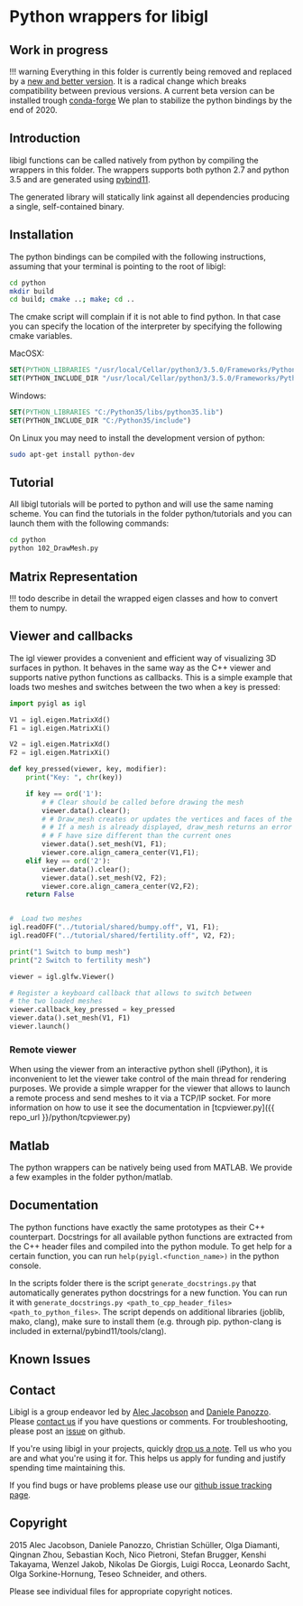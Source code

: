 # Python wrappers for libigl

## Work in progress

!!! warning
    Everything in this folder is currently being removed and replaced by a
    [new and better version](https://geometryprocessing.github.io/libigl-python-bindings/tutorials/).
    It is a radical change which breaks compatibility between previous versions.
    A current beta version can be installed trough [conda-forge](https://anaconda.org/conda-forge/igl)
    We plan to stabilize the python bindings by the end of 2020.

## Introduction

libigl functions can be called natively from python by compiling the wrappers
in this folder. The wrappers supports both python 2.7 and python 3.5 and are
generated using [pybind11](https://github.com/wjakob/pybind11).

The generated library will statically link against all dependencies producing a single,
self-contained binary.

## Installation

The python bindings can be compiled with the following instructions, assuming
that your terminal is pointing to the root of libigl:

```bash
cd python
mkdir build
cd build; cmake ..; make; cd ..
```

The cmake script will complain if it is not able to find python. In that case
you can specify the location of the interpreter by specifying the following
cmake variables.


MacOSX:

```cmake
SET(PYTHON_LIBRARIES "/usr/local/Cellar/python3/3.5.0/Frameworks/Python.framework/Versions/3.5/lib/libpython3.5m.dylib")
SET(PYTHON_INCLUDE_DIR "/usr/local/Cellar/python3/3.5.0/Frameworks/Python.framework/Versions/3.5/include/python3.5m")
```

Windows:

```cmake
SET(PYTHON_LIBRARIES "C:/Python35/libs/python35.lib")
SET(PYTHON_INCLUDE_DIR "C:/Python35/include")
```

On Linux you may need to install the development version of python:

```bash
sudo apt-get install python-dev
```


## Tutorial

All libigl tutorials will be ported to python and will use the same naming
scheme. You can find the tutorials in the folder python/tutorials and you can
launch them with the following commands:

```bash
cd python
python 102_DrawMesh.py
```

## Matrix Representation

!!! todo
    describe in detail the wrapped eigen classes and how to convert them to numpy.

## Viewer and callbacks

The igl viewer provides a convenient and efficient way of visualizing 3D
surfaces in python. It behaves in the same way as the C++ viewer and supports
native python functions as callbacks. This is a simple example that loads
two meshes and switches between the two when a key is pressed:

```python
import pyigl as igl

V1 = igl.eigen.MatrixXd()
F1 = igl.eigen.MatrixXi()

V2 = igl.eigen.MatrixXd()
F2 = igl.eigen.MatrixXi()

def key_pressed(viewer, key, modifier):
    print("Key: ", chr(key))

    if key == ord('1'):
        # # Clear should be called before drawing the mesh
        viewer.data().clear();
        # # Draw_mesh creates or updates the vertices and faces of the displayed mesh.
        # # If a mesh is already displayed, draw_mesh returns an error if the given V and
        # # F have size different than the current ones
        viewer.data().set_mesh(V1, F1);
        viewer.core.align_camera_center(V1,F1);
    elif key == ord('2'):
        viewer.data().clear();
        viewer.data().set_mesh(V2, F2);
        viewer.core.align_camera_center(V2,F2);
    return False


#  Load two meshes
igl.readOFF("../tutorial/shared/bumpy.off", V1, F1);
igl.readOFF("../tutorial/shared/fertility.off", V2, F2);

print("1 Switch to bump mesh")
print("2 Switch to fertility mesh")

viewer = igl.glfw.Viewer()

# Register a keyboard callback that allows to switch between
# the two loaded meshes
viewer.callback_key_pressed = key_pressed
viewer.data().set_mesh(V1, F1)
viewer.launch()
```

### Remote viewer

When using the viewer from an interactive python shell (iPython), it is
inconvenient to let the viewer take control of the main thread for rendering
purposes. We provide a simple wrapper for the viewer that allows to launch
a remote process and send meshes to it via a TCP/IP socket. For more
information on how to use it see the documentation in [tcpviewer.py]({{ repo_url }}/python/tcpviewer.py)

## Matlab

The python wrappers can be natively being used from MATLAB.
We provide a few examples in the folder python/matlab.

## Documentation

The python functions have exactly the same prototypes as their C++ counterpart.
Docstrings for all available python functions are extracted from the C++ header files and compiled into the python module. To get help for a certain function, you can run `help(pyigl.<function_name>)` in the python console.

In the scripts folder there is the script `generate_docstrings.py` that automatically generates python docstrings for a new function. You can run it with `generate_docstrings.py <path_to_cpp_header_files> <path_to_python_files>`.
The script depends on additional libraries (joblib, mako, clang), make sure to install them (e.g. through pip. python-clang is included in external/pybind11/tools/clang).


## Known Issues

## Contact

Libigl is a group endeavor led by [Alec
Jacobson](http://www.cs.columbia.edu/~jacobson/) and [Daniele
Panozzo](http://cs.nyu.edu/~panozzo/). Please [contact
us](mailto:alecjacobson@gmail.com,daniele.panozzo@gmail.com) if you have
questions or comments. For troubleshooting, please post an
[issue](https://github.com/libigl/libigl/issues) on github.

If you're using libigl in your projects, quickly [drop us a
note](mailto:alecjacobson@gmail.com,daniele.panozzo@gmail.com). Tell us who you
are and what you're using it for. This helps us apply for funding and justify
spending time maintaining this.

If you find bugs or have problems please use our [github issue tracking
page](https://github.com/libigl/libigl/issues).

## Copyright

2015 Alec Jacobson, Daniele Panozzo, Christian Schüller, Olga Diamanti, Qingnan
Zhou, Sebastian Koch, Nico Pietroni, Stefan Brugger, Kenshi Takayama, Wenzel Jakob, Nikolas De
Giorgis, Luigi Rocca, Leonardo Sacht, Olga Sorkine-Hornung, Teseo Schneider, and others.

Please see individual files for appropriate copyright notices.
